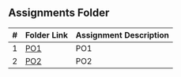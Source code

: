##  Assignments Folder

| # | Folder Link                                             | Assignment Description |
|:-:|---------------------------------------------------------| ---------------------- |
| 1 |[PO1](./PO1)                                             |PO1                     |
| 2 |[PO2](./PO2)                                             |PO2                     |
